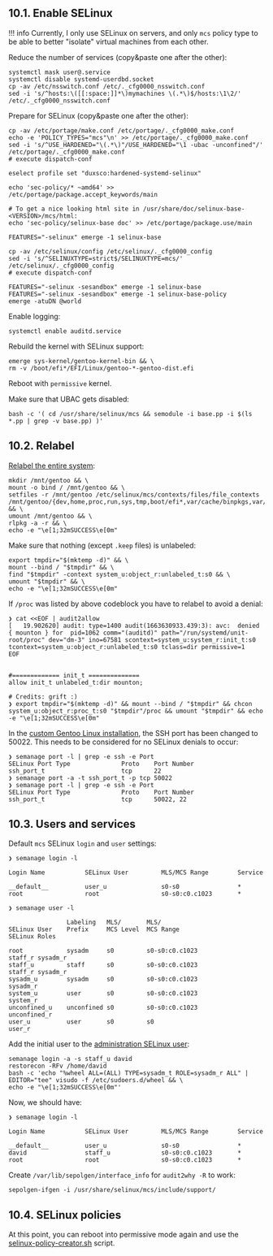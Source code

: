 ## 10.1. Enable SELinux

!!! info
    Currently, I only use SELinux on servers, and only `mcs` policy type to be able to better "isolate" virtual machines from each other.

Reduce the number of services (copy&paste one after the other):

```shell hl_lines="3"
systemctl mask user@.service
systemctl disable systemd-userdbd.socket
cp -av /etc/nsswitch.conf /etc/._cfg0000_nsswitch.conf
sed -i 's/^hosts:\([[:space:]]*\)mymachines \(.*\)$/hosts:\1\2/' /etc/._cfg0000_nsswitch.conf
```

Prepare for SELinux (copy&paste one after the other):

```shell hl_lines="1 15"
cp -av /etc/portage/make.conf /etc/portage/._cfg0000_make.conf
echo -e 'POLICY_TYPES="mcs"\n' >> /etc/portage/._cfg0000_make.conf
sed -i 's/^USE_HARDENED="\(.*\)"/USE_HARDENED="\1 -ubac -unconfined"/' /etc/portage/._cfg0000_make.conf
# execute dispatch-conf

eselect profile set "duxsco:hardened-systemd-selinux"

echo 'sec-policy/* ~amd64' >> /etc/portage/package.accept_keywords/main

# To get a nice looking html site in /usr/share/doc/selinux-base-<VERSION>/mcs/html:
echo 'sec-policy/selinux-base doc' >> /etc/portage/package.use/main

FEATURES="-selinux" emerge -1 selinux-base

cp -av /etc/selinux/config /etc/selinux/._cfg0000_config
sed -i 's/^SELINUXTYPE=strict$/SELINUXTYPE=mcs/' /etc/selinux/._cfg0000_config
# execute dispatch-conf

FEATURES="-selinux -sesandbox" emerge -1 selinux-base
FEATURES="-selinux -sesandbox" emerge -1 selinux-base-policy
emerge -atuDN @world
```

Enable logging:

```shell
systemctl enable auditd.service
```

Rebuild the kernel with SELinux support:

```shell
emerge sys-kernel/gentoo-kernel-bin && \
rm -v /boot/efi*/EFI/Linux/gentoo-*-gentoo-dist.efi
```

Reboot with `permissive` kernel.

Make sure that UBAC gets disabled:

```shell
bash -c '( cd /usr/share/selinux/mcs && semodule -i base.pp -i $(ls *.pp | grep -v base.pp) )'
```

## 10.2. Relabel

[Relabel the entire system](https://wiki.gentoo.org/wiki/SELinux/Installation#Relabel):

```shell
mkdir /mnt/gentoo && \
mount -o bind / /mnt/gentoo && \
setfiles -r /mnt/gentoo /etc/selinux/mcs/contexts/files/file_contexts /mnt/gentoo/{dev,home,proc,run,sys,tmp,boot/efi*,var/cache/binpkgs,var/cache/distfiles,var/db/repos/gentoo,var/tmp} && \
umount /mnt/gentoo && \
rlpkg -a -r && \
echo -e "\e[1;32mSUCCESS\e[0m"
```

Make sure that nothing (except `.keep` files) is unlabeled:

```shell
export tmpdir="$(mktemp -d)" && \
mount --bind / "$tmpdir" && \
find "$tmpdir" -context system_u:object_r:unlabeled_t:s0 && \
umount "$tmpdir" && \
echo -e "\e[1;32mSUCCESS\e[0m"
```

If `/proc` was listed by above codeblock you have to relabel to avoid a denial:

```shell
❯ cat <<EOF | audit2allow
[   19.902620] audit: type=1400 audit(1663630933.439:3): avc:  denied  { mounton } for  pid=1062 comm="(auditd)" path="/run/systemd/unit-root/proc" dev="dm-3" ino=67581 scontext=system_u:system_r:init_t:s0 tcontext=system_u:object_r:unlabeled_t:s0 tclass=dir permissive=1
EOF


#============= init_t ==============
allow init_t unlabeled_t:dir mounton;

# Credits: grift :)
❯ export tmpdir="$(mktemp -d)" && mount --bind / "$tmpdir" && chcon system_u:object_r:proc_t:s0 "$tmpdir"/proc && umount "$tmpdir" && echo -e "\e[1;32mSUCCESS\e[0m"
```

In the [custom Gentoo Linux installation](https://github.com/duxsco/gentoo-installation), the SSH port has been changed to 50022. This needs to be considered for no SELinux denials to occur:

```shell
❯ semanage port -l | grep -e ssh -e Port
SELinux Port Type              Proto    Port Number
ssh_port_t                     tcp      22
❯ semanage port -a -t ssh_port_t -p tcp 50022
❯ semanage port -l | grep -e ssh -e Port
SELinux Port Type              Proto    Port Number
ssh_port_t                     tcp      50022, 22
```

## 10.3. Users and services

Default `mcs` SELinux `login` and `user` settings:

```shell
❯ semanage login -l

Login Name           SELinux User         MLS/MCS Range        Service

__default__          user_u               s0-s0                *
root                 root                 s0-s0:c0.c1023       *

❯ semanage user -l

                Labeling   MLS/       MLS/
SELinux User    Prefix     MCS Level  MCS Range                      SELinux Roles

root            sysadm     s0         s0-s0:c0.c1023                 staff_r sysadm_r
staff_u         staff      s0         s0-s0:c0.c1023                 staff_r sysadm_r
sysadm_u        sysadm     s0         s0-s0:c0.c1023                 sysadm_r
system_u        user       s0         s0-s0:c0.c1023                 system_r
unconfined_u    unconfined s0         s0-s0:c0.c1023                 unconfined_r
user_u          user       s0         s0                             user_r
```

Add the initial user to the [administration SELinux user](https://wiki.gentoo.org/wiki/SELinux/Installation#Define_the_administrator_accounts):

```shell
semanage login -a -s staff_u david
restorecon -RFv /home/david
bash -c 'echo "%wheel ALL=(ALL) TYPE=sysadm_t ROLE=sysadm_r ALL" | EDITOR="tee" visudo -f /etc/sudoers.d/wheel && \
echo -e "\e[1;32mSUCCESS\e[0m"'
```

Now, we should have:

```shell
❯ semanage login -l

Login Name           SELinux User         MLS/MCS Range        Service

__default__          user_u               s0-s0                *
david                staff_u              s0-s0:c0.c1023       *
root                 root                 s0-s0:c0.c1023       *
```

Create `/var/lib/sepolgen/interface_info` for `audit2why -R` to work:

```shell
sepolgen-ifgen -i /usr/share/selinux/mcs/include/support/
```

## 10.4. SELinux policies

At this point, you can reboot into permissive mode again and use the [selinux-policy-creator.sh](https://github.com/duxsco/selinux-policy-creator) script.
